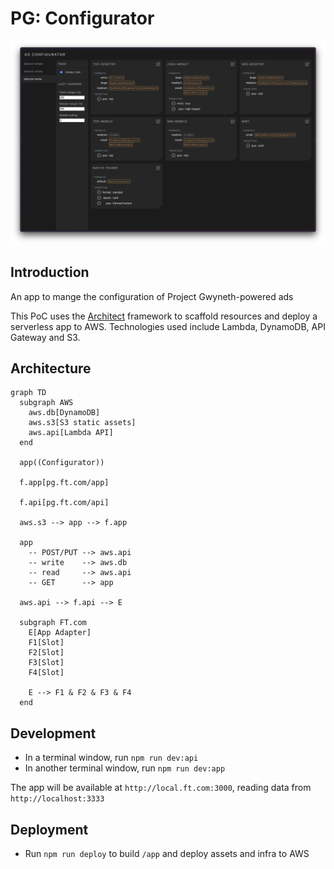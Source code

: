# PG: Configurator

![docs/configurator-ui.png](docs/configurator-ui.png)

## Introduction
An app to mange the configuration of Project Gwyneth-powered ads

This PoC uses the [Architect](https://arc.codes) framework to scaffold resources
and deploy a serverless app to AWS. Technologies used include Lambda,
DynamoDB, API Gateway and S3.

## Architecture

```mermaid
graph TD
  subgraph AWS
    aws.db[DynamoDB]
    aws.s3[S3 static assets]
    aws.api[Lambda API]
  end

  app((Configurator))

  f.app[pg.ft.com/app]

  f.api[pg.ft.com/api]

  aws.s3 --> app --> f.app

  app
    -- POST/PUT --> aws.api
    -- write    --> aws.db
    -- read     --> aws.api
    -- GET      --> app

  aws.api --> f.api --> E

  subgraph FT.com
    E[App Adapter]
    F1[Slot]
    F2[Slot]
    F3[Slot]
    F4[Slot]

    E --> F1 & F2 & F3 & F4
  end
```

## Development

- In a terminal window, run `npm run dev:api`
- In another terminal window, run `npm run dev:app`

The app will be available at `http://local.ft.com:3000`, reading data from `http://localhost:3333`

## Deployment

- Run `npm run deploy` to build `/app` and deploy assets and infra to AWS
